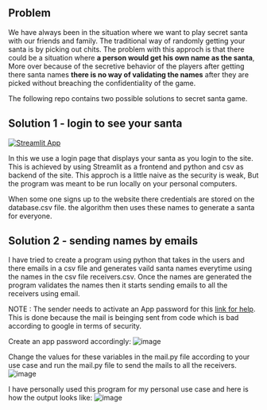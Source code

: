 
## Problem

We have always been in the situation where we want to play secret santa with our friends and family. The traditional way of randomly getting your santa is by picking out chits. The problem with this approch is that there could be a situation where **a person would get his own name as the santa**, More over because of the secretive behavior of the players after getting there santa names **there is no way of validating the names** after they are picked without breaching the confidentiality of the game.


The following repo contains two possible solutions to secret santa game.

## Solution 1 - login to see your santa 

[![Streamlit App](https://static.streamlit.io/badges/streamlit_badge_black_white.svg)](https://mdarfan357-sb2.streamlit.app/)
 
In this we use a login page that displays your santa as you login to the site. This is achieved by using Streamlit as a frontend and python and csv as backend of the site. This approch is a little naive as the security is weak, But the program was meant to be run locally on your personal computers. 

When some one signs up to the website there credentials are stored on the database.csv file. the algorithm then uses these names to generate a santa for everyone.

## Solution 2 - sending names by emails 

I have tried to create a program using python that takes in the users and there emails in a csv file and generates vaild santa names everytime using the names in the csv file receivers.csv. Once the names are generated the program validates the names then it starts sending emails to all the receivers using email. 


NOTE : The sender needs to activate an App password for this [link for help](https://support.google.com/mail/answer/185833?hl=en). This is done because the mail is beinging sent from code which is bad according to google in terms of security.    

Create an app password accordingly:
![image](https://user-images.githubusercontent.com/77487906/215283075-7f42c1f4-13b0-44fd-940f-b095526ce609.png)

Change the values for these variables in the mail.py file according to your use case and run the mail.py file to send the mails to all the receivers.
![image](https://user-images.githubusercontent.com/77487906/215283743-4fce9cb6-e65f-4bd0-b5ff-1b63be3cdcd1.png)


I have personally used this program for my personal use case and here is how the output looks like: 
![image](https://user-images.githubusercontent.com/77487906/215284024-98b98153-0480-49df-929c-dd3405617e76.png)

